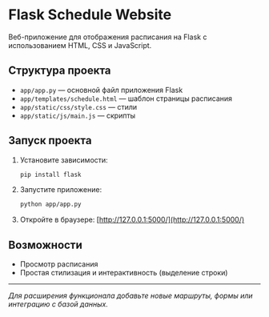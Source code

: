 # Flask Schedule Website

Веб-приложение для отображения расписания на Flask с использованием HTML, CSS и JavaScript.

## Структура проекта

- `app/app.py` — основной файл приложения Flask
- `app/templates/schedule.html` — шаблон страницы расписания
- `app/static/css/style.css` — стили
- `app/static/js/main.js` — скрипты

## Запуск проекта

1. Установите зависимости:
   ```bash
   pip install flask
   ```
2. Запустите приложение:
   ```bash
   python app/app.py
   ```
3. Откройте в браузере: [http://127.0.0.1:5000/](http://127.0.0.1:5000/)

## Возможности
- Просмотр расписания
- Простая стилизация и интерактивность (выделение строки)

---

_Для расширения функционала добавьте новые маршруты, формы или интеграцию с базой данных._
